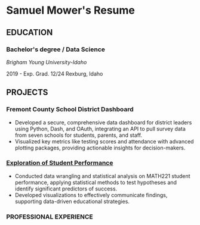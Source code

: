 # Samuel Mower's Resume

## EDUCATION
### Bachelor's degree / Data Science
_Brigham Young University-Idaho_

2019 - Exp. Grad. 12/24
Rexburg, Idaho

## PROJECTS
### Fremont County School District Dashboard
- Developed a secure, comprehensive data dashboard for district leaders using Python, Dash, and OAuth, integrating an API to pull survey data from seven schools for students, parents, and staff.
- Visualized key metrics like testing scores and attendance with advanced plotting packages, providing actionable insights for decision-makers.

### [Exploration of Student Performance](https://htmlpreview.github.io/?https://github.com/samuelmower/resume/blob/main/R/Semester%20Project/Semester%20Project.html)
- Conducted data wrangling and statistical analysis on MATH221 student performance, applying statistical methods to test hypotheses and identify significant predictors of success.
- Developed visualizations to effectively communicate findings, supporting data-driven educational strategies.

### PROFESSIONAL EXPERIENCE
